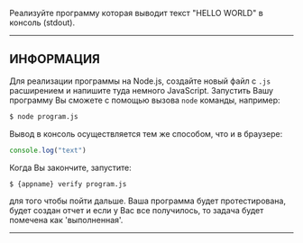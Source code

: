 Реализуйте программу которая выводит текст "HELLO WORLD" в консоль (stdout).

----------------------------------------------------------------------
## ИНФОРМАЦИЯ

Для реализации программы на Node.js, создайте новый файл с `.js` расширением и напишите туда немного JavaScript. Запустить Вашу программу Вы сможете с помощью вызова `node` команды, например:

```sh
$ node program.js
```

Вывод в консоль осуществляется тем же способом, что и в браузере:

```js
console.log("text")
```

Когда Вы закончите, запустите:

```sh
$ {appname} verify program.js
```

для того чтобы пойти дальше. Ваша программа будет протестирована, будет создан отчет и если у Вас все получилось, то задача будет помечена как 'выполненная'.

----------------------------------------------------------------------
